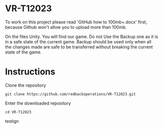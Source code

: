 # VR-T12023
To work on this project please read 'GitHub how to 100mb+.docx' first, because Github won't allow you to upload more than 100mb.

On the files Unity. You will find our game.
Do not Use the Backup one as it is in a safe state of the current game.
Backup should be used only when all the changes made are safe to be transferred without breaking the current state of the game.

# Instructions

Clone the repository

```console
git clone https://github.com/redbackoperations/VR-T12023.git
```

Enter the downloaded repository

```
cd VR-T12023
```

testign